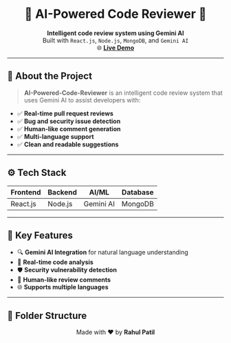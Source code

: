 <h1 align="center">🤖 AI-Powered Code Reviewer 🚀</h1>

<p align="center">
  <b>Intelligent code review system using Gemini AI</b><br>
  Built with <code>React.js</code>, <code>Node.js</code>, <code>MongoDB</code>, and <code>Gemini AI</code><br>
  🌐 <a href="https://ai-powered-code-reviewer-rahultech.netlify.app/" target="_blank"><b>Live Demo</b></a>
</p>

---

## 🧠 About the Project

> **AI-Powered-Code-Reviewer** is an intelligent code review system that uses Gemini AI to assist developers with:

- ✅ **Real-time pull request reviews**
- ✅ **Bug and security issue detection**
- ✅ **Human-like comment generation**
- ✅ **Multi-language support**
- ✅ **Clean and readable suggestions**

---

## ⚙️ Tech Stack

| Frontend | Backend | AI/ML | Database |
|----------|---------|-------|----------|
| React.js | Node.js | Gemini AI | MongoDB |

---

## 🧩 Key Features

- 🔍 **Gemini AI Integration** for natural language understanding
- 🧠 **Real-time code analysis**
- 🛡️ **Security vulnerability detection**
- 💬 **Human-like review comments**
- 🌐 **Supports multiple languages**

---

## 📂 Folder Structure

<p align="center">Made with ❤️ by <b>Rahul Patil</b></p>

